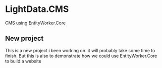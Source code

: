 # LightData.CMS
CMS using EntityWorker.Core

## New project
This is a new project i been working on. it will probably take some time to finish.
But this is also to demonstrate how we could use EntityWorker.Core to build a website
